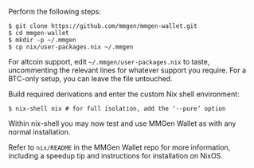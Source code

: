 Perform the following steps:

```text
$ git clone https://github.com/mmgen/mmgen-wallet.git
$ cd mmgen-wallet
$ mkdir -p ~/.mmgen
$ cp nix/user-packages.nix ~/.mmgen
```

For altcoin support, edit `~/.mmgen/user-packages.nix` to taste, uncommenting
the relevant lines for whatever support you require.  For a BTC-only setup,
you can leave the file untouched.

Build required derivations and enter the custom Nix shell environment:

```text
$ nix-shell nix # for full isolation, add the ‘--pure’ option
```

Within nix-shell you may now test and use MMGen Wallet as with any normal
installation.

Refer to `nix/README` in the MMGen Wallet repo for more information, including
a speedup tip and instructions for installation on NixOS.
